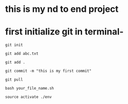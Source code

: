 # this is my nd to end project

# first initialize git in terminal-
```
git init

```

```
git add abc.txt

git add .

```

```
git commit -m "this is my first commit"

```

```
git pull

```
```
bash your_file_name.sh

```

```
source activate ./env
```